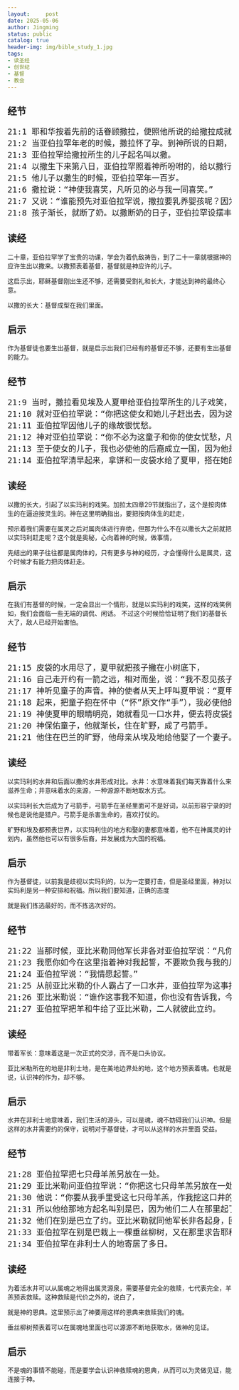```yaml
---
layout:     post
date: 2025-05-06
author: Jingming
status: public
catalog: true
header-img: img/bible_study_1.jpg
tags:
- 读圣经
- 创世纪
- 基督
- 教会
---
```


## 经节

<pre style="font-size: 18px;">
21:1 耶和华按着先前的话眷顾撒拉，便照他所说的给撒拉成就。
21:2 当亚伯拉罕年老的时候，撒拉怀了孕。到神所说的日期，就给亚伯拉罕生了一个儿子。
21:3 亚伯拉罕给撒拉所生的儿子起名叫以撒。
21:4 以撒生下来第八日，亚伯拉罕照着神所吩咐的，给以撒行了割礼。
21:5 他儿子以撒生的时候，亚伯拉罕年一百岁。
21:6 撒拉说：“神使我喜笑，凡听见的必与我一同喜笑。”
21:7 又说：“谁能预先对亚伯拉罕说，撒拉要乳养婴孩呢？因为在他年老的时候，我给他生了一个儿子。”
21:8 孩子渐长，就断了奶。以撒断奶的日子，亚伯拉罕设摆丰盛的筵席。
</pre>

## 读经

二十章，亚伯拉罕学了宝贵的功课，学会为着仇敌祷告，到了二十一章就根据神的应许生出以撒来。以撒预表着基督，基督就是神应许的儿子。

这启示出，耶稣基督刚出生还不够，还需要受割礼和长大，才能达到神的最终心意。

以撒的长大：基督成型在我们里面。

## 启示

作为基督徒也要生出基督，就是启示出我们已经有的基督还不够，还要有生出基督的能力。

## 经节

<pre style="font-size: 18px;">
21:9 当时，撒拉看见埃及人夏甲给亚伯拉罕所生的儿子戏笑，
21:10 就对亚伯拉罕说：“你把这使女和她儿子赶出去，因为这使女的儿子，不可与我的儿子以撒一同承受产业。”
21:11 亚伯拉罕因他儿子的缘故很忧愁。
21:12 神对亚伯拉罕说：“你不必为这童子和你的使女忧愁，凡撒拉对你说的话，你都该听从；因为从以撒生的，才要称为你的后裔。
21:13 至于使女的儿子，我也必使他的后裔成立一国，因为他是你所生的。”
21:14 亚伯拉罕清早起来，拿饼和一皮袋水给了夏甲，搭在她的肩上，又把孩子交给她，打发她走。夏甲就走了，在别是巴的旷野走迷了路。
</pre>

## 读经

以撒的长大，引起了以实玛利的戏笑。加拉太四章29节就指出了，这个是按肉体生的在逼迫按灵生的。神在这里明确指出，要把按肉体生的赶走， 

预示着我们需要在属灵之后对属肉体进行弃绝，但那为什么不在以撒长大之前就把以实玛利赶走呢？这个就是奥秘，心向着神的时候，做事情，

先结出的果子往往都是属肉体的，只有更多与神的经历，才会懂得什么是属灵，这个时候才有能力把肉体赶走。

## 启示

在我们有基督的时候，一定会显出一个情形，就是以实玛利的戏笑，这样的戏笑例如，我们会面临一些无端的调侃、闲话。
不过这个时候恰恰证明了我们的基督长大了，敌人已经开始害怕。

## 经节

<pre style="font-size: 18px;">
21:15 皮袋的水用尽了，夏甲就把孩子撇在小树底下，
21:16 自己走开约有一箭之远，相对而坐，说：“我不忍见孩子死。”就相对而坐，放声大哭。
21:17 神听见童子的声音。神的使者从天上呼叫夏甲说：“夏甲，你为何这样呢？不要害怕，神已经听见童子的声音了。
21:18 起来，把童子抱在怀中（“怀”原文作“手”），我必使他的后裔成为大国。”
21:19 神使夏甲的眼睛明亮，她就看见一口水井，便去将皮袋盛满了水，给童子喝。
21:20 神保佑童子，他就渐长，住在旷野，成了弓箭手。
21:21 他住在巴兰的旷野，他母亲从埃及地给他娶了一个妻子。
</pre>

## 读经

以实玛利的水井和后面以撒的水井形成对比。水井：水意味着我们每天靠着什么来滋养生命；井意味着水的来源，一种源源不断地取水方式。

以实玛利长大后成为了弓箭手，弓箭手在圣经里面可不是好词，以前形容宁录的时候也是说他是猎户。弓箭手是杀害生命的，喜欢打仗的。

旷野和埃及都预表世界，以实玛利住的地方和娶的妻都意味着，他不在神属灵的计划内，虽然他也可以有很多后裔，并发展成为大国的祝福。

## 启示

作为基督徒，以前我是歧视以实玛利的，以为一定要打击，但是圣经里面，神对以实玛利是另一种安排和祝福。所以我们要知道，正确的态度

就是我们拣选最好的，而不拣选次好的。

## 经节

<pre style="font-size: 18px;">
21:22 当那时候，亚比米勒同他军长非各对亚伯拉罕说：“凡你所行的事，都有神的保佑。
21:23 我愿你如今在这里指着神对我起誓，不要欺负我与我的儿子，并我的子孙。我怎样厚待了你，你也要照样厚待我，与我所寄居这地的民。”
21:24 亚伯拉罕说：“我情愿起誓。”
21:25 从前亚比米勒的仆人霸占了一口水井，亚伯拉罕为这事指责亚比米勒。
21:26 亚比米勒说：“谁作这事我不知道，你也没有告诉我，今日我才听见了。”
21:27 亚伯拉罕把羊和牛给了亚比米勒，二人就彼此立约。
</pre>

## 读经

带着军长：意味着这是一次正式的交涉，而不是口头协议。

亚比米勒所在的地是非利士地，是在美地边界处的地，这个地方预表着魂。也就是说，认识神的作为，却不够。

## 启示

水井在非利士地意味着，我们生活的源头，可以是魂，魂不妨碍我们认识神。但是这样的水井需要约的保守，说明对于基督徒，才可以从这样的水井里面
受益。

## 经节

<pre style="font-size: 18px;">
21:28 亚伯拉罕把七只母羊羔另放在一处。
21:29 亚比米勒问亚伯拉罕说：“你把这七只母羊羔另放在一处，是什么意思呢？”
21:30 他说：“你要从我手里受这七只母羊羔，作我挖这口井的证据。”
21:31 所以他给那地方起名叫别是巴，因为他们二人在那里起了誓。（别是巴就是“盟誓的井”）
21:32 他们在别是巴立了约。亚比米勒就同他军长非各起身，回非利士地去了。
21:33 亚伯拉罕在别是巴栽上一棵垂丝柳树，又在那里求告耶和华永生神的名。
21:34 亚伯拉罕在非利士人的地寄居了多日。
</pre>

## 读经

为着活水井可以从属魂之地得出属灵源泉，需要基督完全的救赎，七代表完全，羊羔预表救赎。这种救赎是代价之外的，说白了，

就是神的恩典。这里预示出了神要用这样的恩典来救赎我们的魂。

垂丝柳树预表着可以在属魂地里面也可以源源不断地获取水，做神的见证。

## 启示

不是魂的事情不能碰，而是要学会认识神救赎魂的恩典，从而可以为灵做见证，能连接于神。